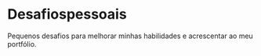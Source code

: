 # Desafiospessoais

Pequenos desafios para melhorar minhas habilidades e acrescentar ao meu portfólio.
